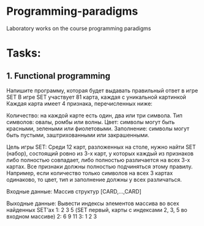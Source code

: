 # Programming-paradigms
 Laboratory works on the course programming paradigms

# Tasks:
## 1. Functional programming
Напишите программу, которая будет выдавать правильный ответ в игре SET
В игре SET участвует 81 карта, каждая с уникальной картинкой
Каждая карта имеет 4 признака, перечисленных ниже:

Количество: на каждой карте есть один, два или три символа.
Тип символов:  овалы, ромбы или волны.
Цвет: символы могут быть красными, зелеными или фиолетовыми.
Заполнение: символы могут быть пустыми, заштрихованными или закрашенными.

Цель игры SET: Среди 12 карт, разложенных на столе, нужно найти SET (набор), состоящий ровно из 3-х карт, у которых каждый из признаков либо полностью совпадает, либо полностью различается на всех 3-х картах. Все признаки должны полностью подчиняться этому правилу.
Например, если количество только символов на всех 3 картах одинаково, то цвет, тип и заполнение должны у всех различаться.

Входные данные:
Массив структур [CARD,...,CARD]

Выходные данные:
Вывести индексы элементов массива во всех найденных SET’ах
1: 2 3 5 (SET первый, карты с индексами 2, 3, 5 во входном массиве)
2: 6 9 11
3: 1 2 3

